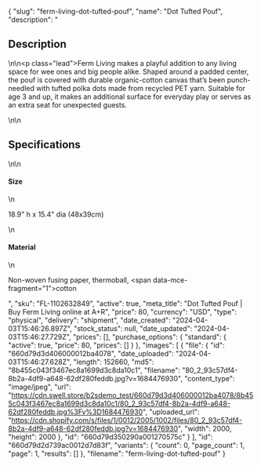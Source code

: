 {
  "slug": "ferm-living-dot-tufted-pouf",
  "name": "Dot Tufted Pouf",
  "description": "<h2>Description</h2>\n<!-- split -->\n<p class=\"lead\">Ferm Living makes a playful addition to any living space for wee ones and big people alike. Shaped around a padded center, the pouf is covered with durable organic-cotton canvas that’s been punch-needled with tufted polka dots made from recycled PET yarn. Suitable for age 3 and up, it makes an additional surface for everyday play or serves as an extra seat for unexpected guests.</p>\n<!-- split -->\n<h2>Specifications</h2>\n<!-- split -->\n<h4>Size</h4>\n<p>18.9\" h x 15.4\" dia (48x39cm)</p>\n<h4>Material</h4>\n<p>Non-woven fusing paper, thermoball, <span data-mce-fragment=\"1\">cotton</span></p>",
  "sku": "FL-1102632849",
  "active": true,
  "meta_title": "Dot Tufted Pouf | Buy Ferm Living online at A+R",
  "price": 80,
  "currency": "USD",
  "type": "physical",
  "delivery": "shipment",
  "date_created": "2024-04-03T15:46:26.897Z",
  "stock_status": null,
  "date_updated": "2024-04-03T15:46:27.729Z",
  "prices": [],
  "purchase_options": {
    "standard": {
      "active": true,
      "price": 80,
      "prices": []
    }
  },
  "images": [
    {
      "file": {
        "id": "660d79d3d406000012ba4078",
        "date_uploaded": "2024-04-03T15:46:27.628Z",
        "length": 152660,
        "md5": "8b455c043f3467ec8a1699d3c8da10c1",
        "filename": "80_2_93c57df4-8b2a-4df9-a648-62df280feddb.jpg?v=1684476930",
        "content_type": "image/jpeg",
        "url": "https://cdn.swell.store/b2sdemo_test/660d79d3d406000012ba4078/8b455c043f3467ec8a1699d3c8da10c1/80_2_93c57df4-8b2a-4df9-a648-62df280feddb.jpg%3Fv%3D1684476930",
        "uploaded_url": "https://cdn.shopify.com/s/files/1/0012/2005/1002/files/80_2_93c57df4-8b2a-4df9-a648-62df280feddb.jpg?v=1684476930",
        "width": 2000,
        "height": 2000
      },
      "id": "660d79d350290a001270575c"
    }
  ],
  "id": "660d79d2d739ac0012d7d83f",
  "variants": {
    "count": 0,
    "page_count": 1,
    "page": 1,
    "results": []
  },
  "filename": "ferm-living-dot-tufted-pouf"
}